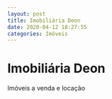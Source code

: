 ```yaml
---
layout: post
title: Imobiliária Deon
date: 2020-04-12 18:27:55 
categories: Imóveis
---
```


# Imobiliária Deon

Imóveis a venda e locação 

